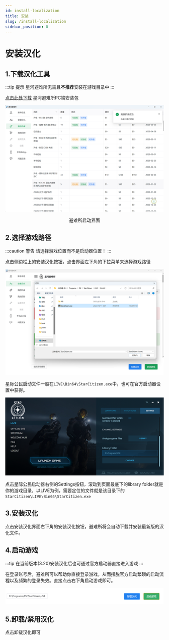 ```yaml
---
id: install-localization
title: 安装
slug: /install-localization
sidebar_position: 0
---
```

# 安装汉化

## 1.下载汉化工具

:::tip 提示
星河避难所无需且**不推荐**安装在游戏目录中
:::

[点击此处下载](https://pan.baidu.com/s/1zZaNs3n4qDvPGwG9C7WdtQ?pwd=kira) 星河避难所PC端安装包

![](img/机库视图.png)

<center>避难所启动界面</center>

## 2.选择游戏路径
:::caution 警告
请选择游戏位置而不是启动器位置！
:::

点击侧边栏上的安装汉化按钮，点击界面左下角的下拉菜单来选择游戏路径

![](img/星河避难所主界面.png)

星际公民启动文件一般在`LIVE\Bin64\StarCitizen.exe`中，也可在官方启动器设置中获得。

![](img/启动器视图.png)

点击星际公民启动器右侧的Settings按钮，滚动到页面最底下的library folder就是你的游戏目录，以LIVE为例，需要定位的文件就是该目录下的`StarCitizen\LIVE\Bin64\StarCitizen.exe`
## 3.安装汉化

点击安装汉化界面右下角的安装汉化按钮，避难所将会自动下载并安装最新版的汉化文件。

## 4.启动游戏

:::tip 
在当前版本(3.20)安装汉化后也可通过官方启动器直接进入游戏
:::

在登录账号后，避难所可以帮助你直接登录游戏，从而摆脱官方启动繁琐的启动流程以及频繁的登录失效。直接点击右下角启动游戏即可。

![](img/底部菜单.png)

## 5.卸载/禁用汉化

点击卸载汉化即可